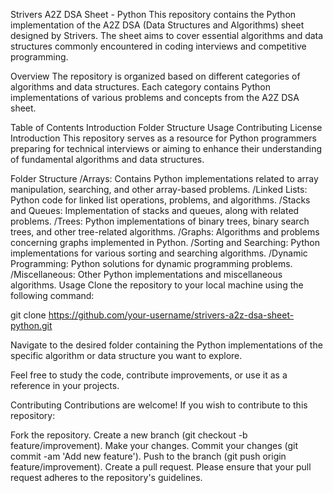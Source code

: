 Strivers A2Z DSA Sheet - Python
This repository contains the Python implementation of the A2Z DSA (Data Structures and Algorithms) sheet designed by Strivers. The sheet aims to cover essential algorithms and data structures commonly encountered in coding interviews and competitive programming.

Overview
The repository is organized based on different categories of algorithms and data structures. Each category contains Python implementations of various problems and concepts from the A2Z DSA sheet.

Table of Contents
Introduction
Folder Structure
Usage
Contributing
License
Introduction
This repository serves as a resource for Python programmers preparing for technical interviews or aiming to enhance their understanding of fundamental algorithms and data structures.

Folder Structure
/Arrays: Contains Python implementations related to array manipulation, searching, and other array-based problems.
/Linked Lists: Python code for linked list operations, problems, and algorithms.
/Stacks and Queues: Implementation of stacks and queues, along with related problems.
/Trees: Python implementations of binary trees, binary search trees, and other tree-related algorithms.
/Graphs: Algorithms and problems concerning graphs implemented in Python.
/Sorting and Searching: Python implementations for various sorting and searching algorithms.
/Dynamic Programming: Python solutions for dynamic programming problems.
/Miscellaneous: Other Python implementations and miscellaneous algorithms.
Usage
Clone the repository to your local machine using the following command:

git clone https://github.com/your-username/strivers-a2z-dsa-sheet-python.git

Navigate to the desired folder containing the Python implementations of the specific algorithm or data structure you want to explore.

Feel free to study the code, contribute improvements, or use it as a reference in your projects.

Contributing
Contributions are welcome! If you wish to contribute to this repository:

Fork the repository.
Create a new branch (git checkout -b feature/improvement).
Make your changes.
Commit your changes (git commit -am 'Add new feature').
Push to the branch (git push origin feature/improvement).
Create a pull request.
Please ensure that your pull request adheres to the repository's guidelines.
